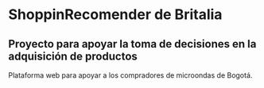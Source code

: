 # ShoppinRecomender de Britalia

## Proyecto para apoyar la toma de decisiones en la adquisición de productos 

Plataforma web para apoyar a los compradores de microondas de Bogotá.